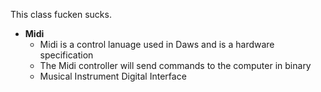 
This class fucken sucks.

- **Midi**
	- Midi is a control lanuage used in Daws and is a hardware specification
	- The Midi controller will send commands to the computer in binary
	- Musical Instrument Digital Interface


